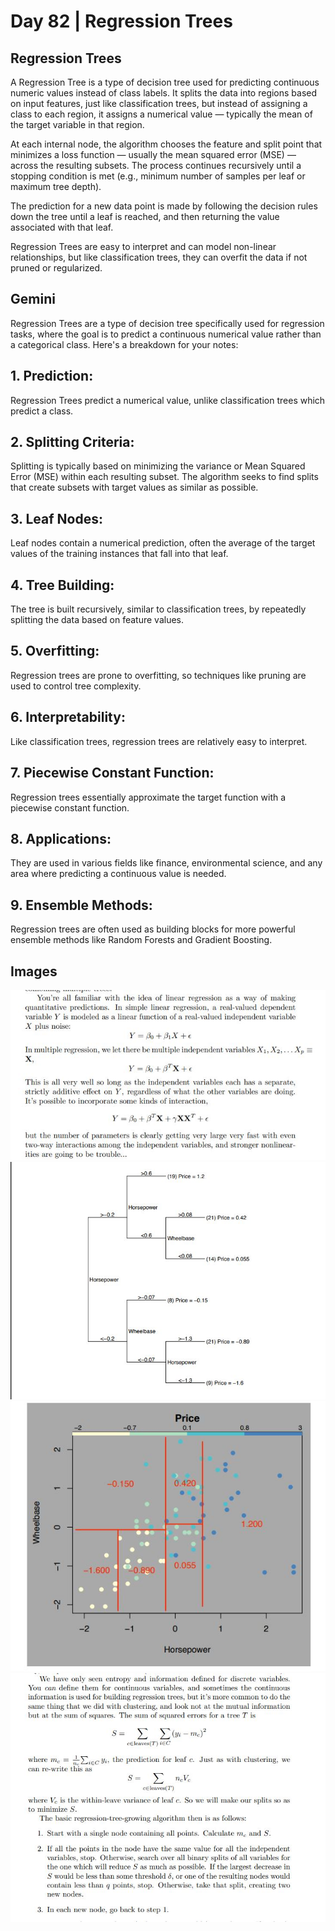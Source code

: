 # Day 82 | Regression Trees

## Regression Trees
A Regression Tree is a type of decision tree used for predicting continuous numeric values instead of class labels. It splits the data into regions based on input features, just like classification trees, but instead of assigning a class to each region, it assigns a numerical value — typically the mean of the target variable in that region.

At each internal node, the algorithm chooses the feature and split point that minimizes a loss function — usually the mean squared error (MSE) — across the resulting subsets. The process continues recursively until a stopping condition is met (e.g., minimum number of samples per leaf or maximum tree depth).

The prediction for a new data point is made by following the decision rules down the tree until a leaf is reached, and then returning the value associated with that leaf.

Regression Trees are easy to interpret and can model non-linear relationships, but like classification trees, they can overfit the data if not pruned or regularized.



## Gemini
Regression Trees are a type of decision tree specifically used for regression tasks, where the goal is to predict a continuous numerical value rather than a categorical class. Here's a breakdown for your notes:

## 1. Prediction:
Regression Trees predict a numerical value, unlike classification trees which predict a class.

## 2. Splitting Criteria:
Splitting is typically based on minimizing the variance or Mean Squared Error (MSE) within each resulting subset. The algorithm seeks to find splits that create subsets with target values as similar as possible.

## 3. Leaf Nodes:
Leaf nodes contain a numerical prediction, often the average of the target values of the training instances that fall into that leaf.

## 4. Tree Building:
The tree is built recursively, similar to classification trees, by repeatedly splitting the data based on feature values.

## 5. Overfitting:
Regression trees are prone to overfitting, so techniques like pruning are used to control tree complexity.

## 6. Interpretability:
Like classification trees, regression trees are relatively easy to interpret.

## 7. Piecewise Constant Function:
Regression trees essentially approximate the target function with a piecewise constant function.

## 8. Applications:
They are used in various fields like finance, environmental science, and any area where predicting a continuous value is needed.

## 9. Ensemble Methods:
Regression trees are often used as building blocks for more powerful ensemble methods like Random Forests and Gradient Boosting.

## Images
![imagge1](assets/1.JPG)
![imagge1](assets/2.JPG)
![imagge1](assets/3.JPG)
![imagge1](assets/4.JPG)